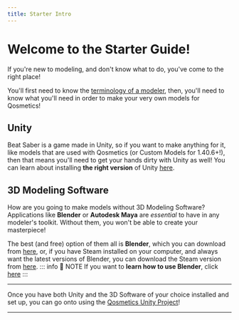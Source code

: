 ```yaml
---
title: Starter Intro
---
```

# Welcome to the Starter Guide!
If you're new to modeling, and don't know what to do, you've come to the right place!

You'll first need to know the [terminology of a modeler](/StarterGuide/Terms.md), then, you'll need to know what you'll need in order to make your very own models for Qosmetics!

## Unity
Beat Saber is a game made in Unity, so if you want to make anything for it, like models that are used with Qosmetics (or Custom Models for 1.40.6+!), then that means you'll need to get your hands dirty with Unity as well! You can learn about installing **the right version** of Unity [here](/StarterGuide/InstallUnity).

## 3D Modeling Software

How are you going to make models without 3D Modeling Software? Applications like **Blender** or **Autodesk Maya** are *essential* to have in any modeler's toolkit. Without them, you won't be able to create your masterpiece!

The best (and free) option of them all is **Blender**, which you can download from [here](https://www.blender.org/download/), or, if you have Steam installed on your computer, and always want the latest versions of Blender, you can download the Steam version from [here](https://store.steampowered.com/app/365670/Blender/).
::: info :speech_balloon: NOTE
If you want to **learn how to use Blender**, click [here](/StarterGuide/BlenderTutorial)
:::
<hr>

Once you have both Unity and the 3D Software of your choice installed and set up, you can go onto using the [Qosmetics Unity Project](/WIP)!
<hr>